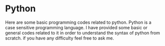 # Python
Here are some basic programming codes related to python.
Python is a case sensitive programming language.
I have provided some basic or general codes related to it in order to understand the syntax of python from scratch.
if you have any difficulty feel free to ask me.
